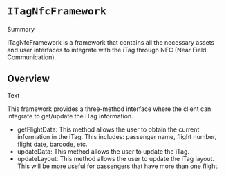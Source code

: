 # ``ITagNfcFramework``

<!--@START_MENU_TOKEN@-->Summary<!--@END_MENU_TOKEN@-->
ITagNfcFramework is a framework that contains all the necessary assets and user interfaces to integrate with the iTag
through NFC (Near Field Communication).

## Overview

<!--@START_MENU_TOKEN@-->Text<!--@END_MENU_TOKEN@-->
This framework provides a three-method interface where the client can integrate to get/update the iTag information.

- getFlightData: This method allows the user to obtain the current information in the iTag. This includes: passenger name, flight number, flight date,
    barcode, etc.
- updateData: This method allows the user to update the iTag.
- updateLayout: This method allows the user to update the iTag layout. This will be more useful for passengers that have more than one flight.

